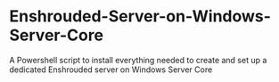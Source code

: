 # Enshrouded-Server-on-Windows-Server-Core
A Powershell script to install everything needed to create and set up a dedicated Enshrouded server on Windows Server Core
